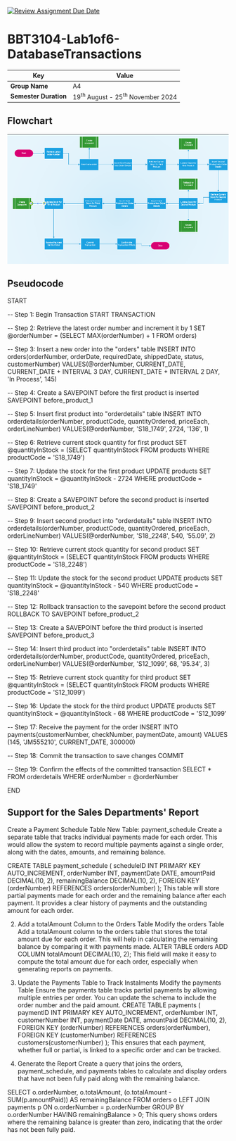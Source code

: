 [![Review Assignment Due Date](https://classroom.github.com/assets/deadline-readme-button-22041afd0340ce965d47ae6ef1cefeee28c7c493a6346c4f15d667ab976d596c.svg)](https://classroom.github.com/a/r-tQZu0l)
# BBT3104-Lab1of6-DatabaseTransactions


| **Key**                                                               | Value                                                                                                                                                                              |
|---------------|---------------------------------------------------------|
| **Group Name**                                                               | A4 |
| **Semester Duration**                                                 | 19<sup>th</sup> August - 25<sup>th</sup> November 2024                                                                                                                     

## Flowchart
![alt text](image.png)
## Pseudocode
START

-- Step 1: Begin Transaction
START TRANSACTION

-- Step 2: Retrieve the latest order number and increment it by 1
SET @orderNumber = (SELECT MAX(orderNumber) + 1 FROM orders)

-- Step 3: Insert a new order into the "orders" table
INSERT INTO orders(orderNumber, orderDate, requiredDate, shippedDate, status, customerNumber)
VALUES(@orderNumber, CURRENT_DATE, CURRENT_DATE + INTERVAL 3 DAY, CURRENT_DATE + INTERVAL 2 DAY, 'In Process', 145)

-- Step 4: Create a SAVEPOINT before the first product is inserted
SAVEPOINT before_product_1

-- Step 5: Insert first product into "orderdetails" table
INSERT INTO orderdetails(orderNumber, productCode, quantityOrdered, priceEach, orderLineNumber)
VALUES(@orderNumber, 'S18_1749', 2724, '136', 1)

-- Step 6: Retrieve current stock quantity for first product
SET @quantityInStock = (SELECT quantityInStock FROM products WHERE productCode = 'S18_1749')

-- Step 7: Update the stock for the first product
UPDATE products SET quantityInStock = @quantityInStock - 2724 WHERE productCode = 'S18_1749'

-- Step 8: Create a SAVEPOINT before the second product is inserted
SAVEPOINT before_product_2

-- Step 9: Insert second product into "orderdetails" table
INSERT INTO orderdetails(orderNumber, productCode, quantityOrdered, priceEach, orderLineNumber)
VALUES(@orderNumber, 'S18_2248', 540, '55.09', 2)

-- Step 10: Retrieve current stock quantity for second product
SET @quantityInStock = (SELECT quantityInStock FROM products WHERE productCode = 'S18_2248')

-- Step 11: Update the stock for the second product
UPDATE products SET quantityInStock = @quantityInStock - 540 WHERE productCode = 'S18_2248'

-- Step 12: Rollback transaction to the savepoint before the second product
ROLLBACK TO SAVEPOINT before_product_2

-- Step 13: Create a SAVEPOINT before the third product is inserted
SAVEPOINT before_product_3

-- Step 14: Insert third product into "orderdetails" table
INSERT INTO orderdetails(orderNumber, productCode, quantityOrdered, priceEach, orderLineNumber)
VALUES(@orderNumber, 'S12_1099', 68, '95.34', 3)

-- Step 15: Retrieve current stock quantity for third product
SET @quantityInStock = (SELECT quantityInStock FROM products WHERE productCode = 'S12_1099')

-- Step 16: Update the stock for the third product
UPDATE products SET quantityInStock = @quantityInStock - 68 WHERE productCode = 'S12_1099'

-- Step 17: Receive the payment for the order
INSERT INTO payments(customerNumber, checkNumber, paymentDate, amount)
VALUES (145, 'JM555210', CURRENT_DATE, 300000)

-- Step 18: Commit the transaction to save changes
COMMIT

-- Step 19: Confirm the effects of the committed transaction
SELECT * FROM orderdetails WHERE orderNumber = @orderNumber

END

## Support for the Sales Departments' Report
Create a Payment Schedule Table
New Table: payment_schedule
Create a separate table that tracks individual payments made for each order. This would allow the system to record multiple payments against a single order, along with the dates, amounts, and remaining balance.

CREATE TABLE payment_schedule (
    scheduleID INT PRIMARY KEY AUTO_INCREMENT,
    orderNumber INT,
    paymentDate DATE,
    amountPaid DECIMAL(10, 2),
    remainingBalance DECIMAL(10, 2),
    FOREIGN KEY (orderNumber) REFERENCES orders(orderNumber)
);
This table will store partial payments made for each order and the remaining balance after each payment. It provides a clear history of payments and the outstanding amount for each order.

2. Add a totalAmount Column to the Orders Table
Modify the orders Table
Add a totalAmount column to the orders table that stores the total amount due for each order. This will help in calculating the remaining balance by comparing it with payments made.
ALTER TABLE orders ADD COLUMN totalAmount DECIMAL(10, 2);
This field will make it easy to compute the total amount due for each order, especially when generating reports on payments.

3. Update the Payments Table to Track Instalments
Modify the payments Table
Ensure the payments table tracks partial payments by allowing multiple entries per order. You can update the schema to include the order number and the paid amount.
CREATE TABLE payments (
    paymentID INT PRIMARY KEY AUTO_INCREMENT,
    orderNumber INT,
    customerNumber INT,
    paymentDate DATE,
    amountPaid DECIMAL(10, 2),
    FOREIGN KEY (orderNumber) REFERENCES orders(orderNumber),
    FOREIGN KEY (customerNumber) REFERENCES customers(customerNumber)
);
This ensures that each payment, whether full or partial, is linked to a specific order and can be tracked.

4. Generate the Report
Create a query that joins the orders, payment_schedule, and payments tables to calculate and display orders that have not been fully paid along with the remaining balance.

SELECT o.orderNumber, o.totalAmount, 
       (o.totalAmount - SUM(p.amountPaid)) AS remainingBalance
FROM orders o
LEFT JOIN payments p ON o.orderNumber = p.orderNumber
GROUP BY o.orderNumber
HAVING remainingBalance > 0;
This query shows orders where the remaining balance is greater than zero, indicating that the order has not been fully paid.